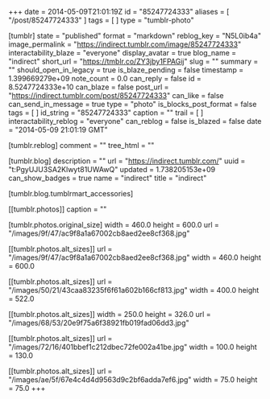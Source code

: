 +++
date = 2014-05-09T21:01:19Z
id = "85247724333"
aliases = [ "/post/85247724333" ]
tags = [ ]
type = "tumblr-photo"

[tumblr]
state = "published"
format = "markdown"
reblog_key = "N5L0ib4a"
image_permalink = "https://indirect.tumblr.com/image/85247724333"
interactability_blaze = "everyone"
display_avatar = true
blog_name = "indirect"
short_url = "https://tmblr.co/ZY3jby1FPAGij"
slug = ""
summary = ""
should_open_in_legacy = true
is_blaze_pending = false
timestamp = 1.399669279e+09
note_count = 0.0
can_reply = false
id = 8.5247724333e+10
can_blaze = false
post_url = "https://indirect.tumblr.com/post/85247724333"
can_like = false
can_send_in_message = true
type = "photo"
is_blocks_post_format = false
tags = [ ]
id_string = "85247724333"
caption = ""
trail = [ ]
interactability_reblog = "everyone"
can_reblog = false
is_blazed = false
date = "2014-05-09 21:01:19 GMT"

[tumblr.reblog]
comment = ""
tree_html = ""

[tumblr.blog]
description = ""
url = "https://indirect.tumblr.com/"
uuid = "t:PgyUJU3SA2Klwyt81UWAwQ"
updated = 1.738205153e+09
can_show_badges = true
name = "indirect"
title = "indirect"

[tumblr.blog.tumblrmart_accessories]

[[tumblr.photos]]
caption = ""

[tumblr.photos.original_size]
width = 460.0
height = 600.0
url = "/images/9f/47/ac9f8a1a67002cb8aed2ee8cf368.jpg"

[[tumblr.photos.alt_sizes]]
url = "/images/9f/47/ac9f8a1a67002cb8aed2ee8cf368.jpg"
width = 460.0
height = 600.0

[[tumblr.photos.alt_sizes]]
url = "/images/50/21/43caa83235f6f61a602b166cf813.jpg"
width = 400.0
height = 522.0

[[tumblr.photos.alt_sizes]]
width = 250.0
height = 326.0
url = "/images/68/53/20e9f75a6f38921fb019fad06dd3.jpg"

[[tumblr.photos.alt_sizes]]
url = "/images/72/16/401bbef1c212dbec72fe002a41be.jpg"
width = 100.0
height = 130.0

[[tumblr.photos.alt_sizes]]
url = "/images/ae/5f/67e4c4d4d9563d9c2bf6adda7ef6.jpg"
width = 75.0
height = 75.0
+++
